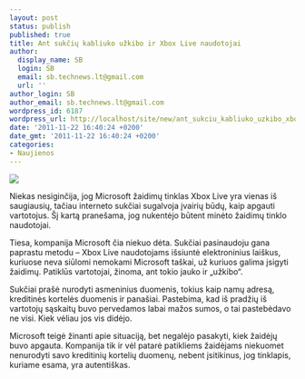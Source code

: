 ```yaml
---
layout: post
status: publish
published: true
title: Ant sukčių kabliuko užkibo ir Xbox Live naudotojai
author:
  display_name: SB
  login: SB
  email: sb.technews.lt@gmail.com
  url: ''
author_login: SB
author_email: sb.technews.lt@gmail.com
wordpress_id: 6187
wordpress_url: http://localhost/site/new/ant_sukciu_kabliuko_uzkibo_xbox_live_naudotojai/
date: '2011-11-22 16:40:24 +0200'
date_gmt: '2011-11-22 16:40:24 +0200'
categories:
- Naujienos
---
```

<div class="imgright"><img src="http://technews.lt/upload/Xbox360full_500x526__80199_zoom.jpg"  /></div>
<p>Niekas nesiginčija, jog Microsoft žaidimų tinklas Xbox Live yra vienas iš saugiausių, tačiau interneto sukčiai sugalvoja įvairių būdų, kaip apgauti vartotojus. Šį kartą pranešama, jog nukentėjo būtent minėto žaidimų tinklo naudotojai.</p>
<p>Tiesa, kompanija Microsoft čia niekuo dėta. Sukčiai pasinaudoju gana paprastu metodu – Xbox Live naudotojams išsiuntė elektroninius laiškus, kuriuose neva siūlomi nemokami Microsoft taškai, už kuriuos galima įsigyti žaidimų. Patiklūs vartotojai, žinoma, ant tokio jauko ir „užkibo“.</p>
<p>Sukčiai prašė nurodyti asmeninius duomenis, tokius kaip namų adresą, kreditinės kortelės duomenis ir panašiai. Pastebima, kad iš pradžių iš vartotojų sąskaitų buvo pervedamos labai mažos sumos, o tai pastebėdavo ne visi. Kiek vėliau jos vis didėjo.</p>
<p>Microsoft teigė žinanti apie situaciją, bet negalėjo pasakyti, kiek žaidėjų buvo apgauta. Kompanija tik ir vėl patarė patikliems žaidėjams niekuomet nenurodyti savo kreditinių kortelių duomenų, nebent įsitikinus, jog tinklapis, kuriame esama, yra autentiškas.</p>
